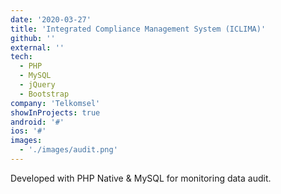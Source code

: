 ```yaml
---
date: '2020-03-27'
title: 'Integrated Compliance Management System (ICLIMA)'
github: ''
external: ''
tech:
  - PHP
  - MySQL
  - jQuery
  - Bootstrap
company: 'Telkomsel'
showInProjects: true
android: '#'
ios: '#'
images: 
  - './images/audit.png'
---
```


Developed with PHP Native & MySQL for monitoring data audit.
